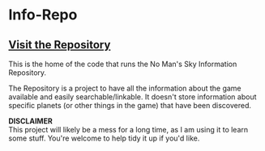 # Info-Repo

## [Visit the Repository](https://repo.nmsdb.info)

This is the home of the code that runs the No Man's Sky Information Repository.

The Repository is a project to have all the information about the game available and easily searchable/linkable. It doesn't store information about specific planets (or other things in the game) that have been discovered.

**DISCLAIMER**  
This project will likely be a mess for a long time, as I am using it to learn some stuff. You're welcome to help tidy it up if you'd like.
